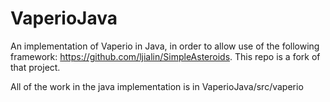 # VaperioJava
An implementation of Vaperio in Java, in order to allow use of the following framework: https://github.com/ljialin/SimpleAsteroids. This repo is a fork of that project.

All of the work in the java implementation is in VaperioJava/src/vaperio
